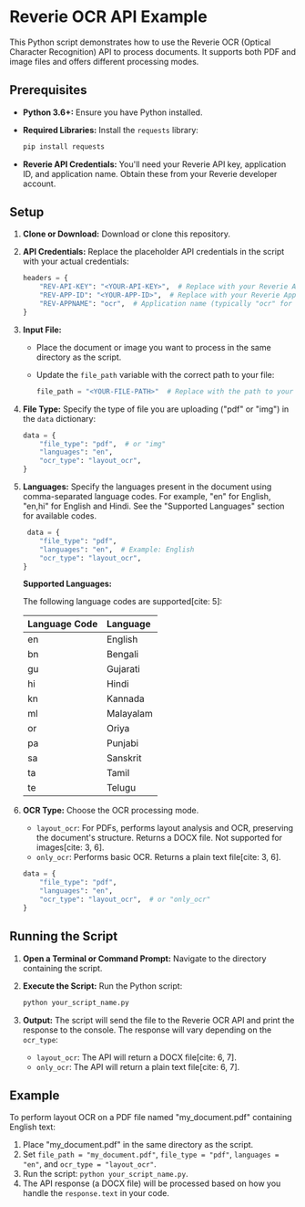 # Reverie OCR API Example

This Python script demonstrates how to use the Reverie OCR (Optical Character Recognition) API to process documents. It supports both PDF and image files and offers different processing modes.

## Prerequisites

* **Python 3.6+:** Ensure you have Python installed.
* **Required Libraries:** Install the `requests` library:

    ```bash
    pip install requests
    ```

* **Reverie API Credentials:** You'll need your Reverie API key, application ID, and application name. Obtain these from your Reverie developer account.

## Setup

1.  **Clone or Download:** Download or clone this repository.
2.  **API Credentials:** Replace the placeholder API credentials in the script with your actual credentials:

    ```python
    headers = {
        "REV-API-KEY": "<YOUR-API-KEY>",  # Replace with your Reverie API Key
        "REV-APP-ID": "<YOUR-APP-ID>",  # Replace with your Reverie App ID
        "REV-APPNAME": "ocr",  # Application name (typically "ocr" for this API)
    }
    ```

3.  **Input File:**
    * Place the document or image you want to process in the same directory as the script.
    * Update the `file_path` variable with the correct path to your file:

        ```python
        file_path = "<YOUR-FILE-PATH>"  # Replace with the path to your file
        ```

4.  **File Type:** Specify the type of file you are uploading ("pdf" or "img") in the `data` dictionary:

    ```python
    data = {
        "file_type": "pdf",  # or "img"
        "languages": "en",
        "ocr_type": "layout_ocr",
    }
    ```

5.  **Languages:** Specify the languages present in the document using comma-separated language codes.  For example, "en" for English, "en,hi" for English and Hindi.  See the "Supported Languages" section for available codes.

    ```python
     data = {
        "file_type": "pdf",
        "languages": "en",  # Example: English
        "ocr_type": "layout_ocr",
    }
    ```

    **Supported Languages:**

    The following language codes are supported[cite: 5]:

    | Language Code | Language   |
    | :------------ | :--------- |
    | en            | English    |
    | bn            | Bengali    |
    | gu            | Gujarati   |
    | hi            | Hindi      |
    | kn            | Kannada    |
    | ml            | Malayalam  |
    | or            | Oriya      |
    | pa            | Punjabi   |
    | sa            | Sanskrit   |
    | ta            | Tamil      |
    | te            | Telugu     |

6.  **OCR Type:** Choose the OCR processing mode.

    * `layout_ocr`:  For PDFs, performs layout analysis and OCR, preserving the document's structure. Returns a DOCX file.  Not supported for images[cite: 3, 6].
    * `only_ocr`: Performs basic OCR. Returns a plain text file[cite: 3, 6].

    ```python
    data = {
        "file_type": "pdf",
        "languages": "en",
        "ocr_type": "layout_ocr",  # or "only_ocr"
    }
    ```

## Running the Script

1.  **Open a Terminal or Command Prompt:** Navigate to the directory containing the script.
2.  **Execute the Script:** Run the Python script:

    ```bash
    python your_script_name.py
    ```

3.  **Output:** The script will send the file to the Reverie OCR API and print the response to the console. The response will vary depending on the `ocr_type`:
    * `layout_ocr`:  The API will return a DOCX file[cite: 6, 7].
    * `only_ocr`: The API will return a plain text file[cite: 6, 7].

## Example

To perform layout OCR on a PDF file named "my\_document.pdf" containing English text:

1.  Place "my\_document.pdf" in the same directory as the script.
2.  Set `file_path = "my_document.pdf"`, `file_type = "pdf"`, `languages = "en"`, and `ocr_type = "layout_ocr"`.
3.  Run the script: `python your_script_name.py`.
4.  The API response (a DOCX file) will be processed based on how you handle the `response.text` in your code.
